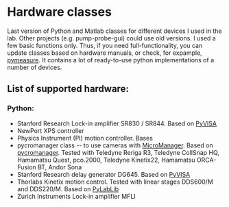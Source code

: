 # Hardware classes
 Last version of Python and Matlab classes for different devices I used in the lab. Other projects (e.g. pump-probe-gui) could use old versions. I used a few basic functions only. Thus, if you need full-functionality, you can update classes based on hardware manuals, or check, for expample, [pymeasure](https://pymeasure.readthedocs.io/en/latest/index.html). It contains a lot of ready-to-use python implementations of a number of devices.

## List of supported hardware:
### Python:
- Stanford Research Lock-in amplifier SR830 / SR844. Based on [PyVISA](https://pyvisa.readthedocs.io/en/latest/#)
- NewPort XPS controller
- Physics Instrument (PI) motion controller. Bases 
- pycromanager class -- to use cameras with [MicroManager](https://micro-manager.org/). Based on [pycromanager](https://pycro-manager.readthedocs.io/en/latest/index.html). Tested with Teledyne Reriga R3, Teledyne CollSnap HQ, Hamamatsu Quest, pco.2000, Teledyne Kinetix22, Hamamatsu ORCA-Fusion BT, Andor Sona
- Stanford Research delay generator DG645. Based on [PyVISA](https://pyvisa.readthedocs.io/en/latest/#)
- Thorlabs Kinetix motion control. Tested with linear stages DDS600/M and DDS220/M. Based on [PyLabLib](https://pylablib.readthedocs.io/en/latest/)
- Zurich Instruments Lock-in amplifier MFLI
